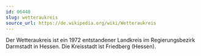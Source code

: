 ```yaml
---
id: 06440
slug: wetteraukreis
source_url: https://de.wikipedia.org/wiki/Wetteraukreis
---
```


Der Wetteraukreis ist ein 1972 entstandener Landkreis im Regierungsbezirk Darmstadt in Hessen. Die Kreisstadt ist Friedberg (Hessen).
